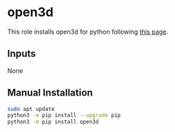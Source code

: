 # open3d

This role installs open3d for python following [this page](https://github.com/isl-org/Open3D).

## Inputs
None

## Manual Installation

```bash
sudo apt update
python3 -m pip install --upgrade pip
python3 -m pip install open3d
```
